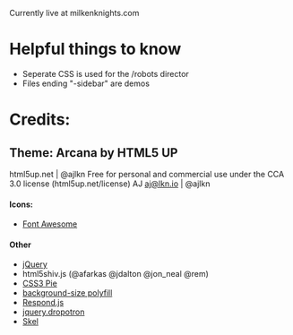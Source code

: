 Currently live at milkenknights.com

# Helpful things to know
* Seperate CSS is used for the /robots director
* Files ending "-sidebar" are demos


# Credits:
## Theme: Arcana by HTML5 UP
html5up.net | @ajlkn
Free for personal and commercial use under the CCA 3.0 license (html5up.net/license)
AJ
aj@lkn.io | @ajlkn
#### Icons:
* [Font Awesome](http://fortawesome.github.com/Font-Awesome)
#### Other
* [jQuery](http://jquery.com)
* html5shiv.js (@afarkas @jdalton @jon_neal @rem)
* [CSS3 Pie](http://css3pie.com)
* [background-size polyfill](http://github.com/louisremi)
* [Respond.js](http://j.mp/respondjs)
* [jquery.dropotron](http://@ajlkn)
* [Skel](http://skel.io)
